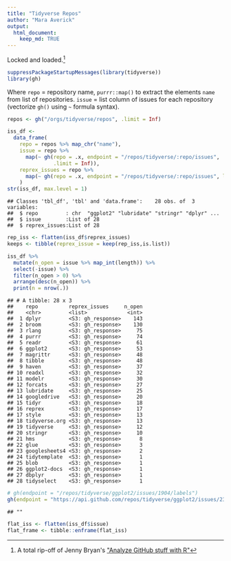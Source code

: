 ```yaml
---
title: "Tidyverse Repos"
author: "Mara Averick"
output:
  html_document:
    keep_md: TRUE
---
```




Locked and loaded.[^1]


```r
suppressPackageStartupMessages(library(tidyverse))
library(gh)
```

Where `repo` = repository name, `purrr::map()` to extract the elements `name` from list of repositories. `issue` = list column of issues for each repository (vectorize `gh()` using `~` formula syntax).


```r
repos <- gh("/orgs/tidyverse/repos", .limit = Inf)
```


```r
iss_df <-
  data_frame(
    repo = repos %>% map_chr("name"),
    issue = repo %>%
      map(~ gh(repo = .x, endpoint = "/repos/tidyverse/:repo/issues",
               .limit = Inf)),
    reprex_issues = repo %>%
      map(~ gh(repo = .x, endpoint = "/repos/tidyverse/:repo/issues", labels = "reprex", .limit = Inf))
    )
str(iss_df, max.level = 1)
```

```
## Classes 'tbl_df', 'tbl' and 'data.frame':	28 obs. of  3 variables:
##  $ repo         : chr  "ggplot2" "lubridate" "stringr" "dplyr" ...
##  $ issue        :List of 28
##  $ reprex_issues:List of 28
```

```r
rep_iss <- flatten(iss_df$reprex_issues)
keeps <- tibble(reprex_issue = keep(rep_iss,is.list))
```


```r
iss_df %>%
  mutate(n_open = issue %>% map_int(length)) %>%
  select(-issue) %>%
  filter(n_open > 0) %>%
  arrange(desc(n_open)) %>%
  print(n = nrow(.))
```

```
## # A tibble: 28 x 3
##    repo          reprex_issues     n_open
##    <chr>         <list>             <int>
##  1 dplyr         <S3: gh_response>    143
##  2 broom         <S3: gh_response>    130
##  3 rlang         <S3: gh_response>     75
##  4 purrr         <S3: gh_response>     74
##  5 readr         <S3: gh_response>     61
##  6 ggplot2       <S3: gh_response>     53
##  7 magrittr      <S3: gh_response>     48
##  8 tibble        <S3: gh_response>     48
##  9 haven         <S3: gh_response>     37
## 10 readxl        <S3: gh_response>     32
## 11 modelr        <S3: gh_response>     30
## 12 forcats       <S3: gh_response>     27
## 13 lubridate     <S3: gh_response>     25
## 14 googledrive   <S3: gh_response>     20
## 15 tidyr         <S3: gh_response>     18
## 16 reprex        <S3: gh_response>     17
## 17 style         <S3: gh_response>     13
## 18 tidyverse.org <S3: gh_response>     13
## 19 tidyverse     <S3: gh_response>     12
## 20 stringr       <S3: gh_response>     10
## 21 hms           <S3: gh_response>      8
## 22 glue          <S3: gh_response>      3
## 23 googlesheets4 <S3: gh_response>      2
## 24 tidytemplate  <S3: gh_response>      1
## 25 blob          <S3: gh_response>      1
## 26 ggplot2-docs  <S3: gh_response>      1
## 27 dbplyr        <S3: gh_response>      1
## 28 tidyselect    <S3: gh_response>      1
```


```r
# gh(endpoint = "/repos/tidyverse/ggplot2/issues/1904/labels")
gh(endpoint = "https://api.github.com/repos/tidyverse/ggplot2/issues/2383/labels")
```

```
## ""
```

```r
flat_iss <- flatten(iss_df$issue)
flat_frame <- tibble::enframe(flat_iss)
```


[^1]: A total rip-off of Jenny Bryan's ["Analyze GitHub stuff with R"](https://github.com/jennybc/analyze-github-stuff-with-r)
